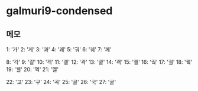 # galmuri9-condensed

## 메모

1: '가'
2: '게'
3: '과'
4: '괘'
5: '궈'
6: '궤'
7: '께'

8: '각'
9: '갈'
10: '겍'
11: '겔'
12: '곽'
13: '괄'
14: '괙'
15: '괠'
16: '궉'
17: '궐'
18: '궥'
19: '궬'
20: '껙'
21: '껠'

22: '고'
23: '구'
24: '곡'
25: '골'
26: '국'
27: '굴'
